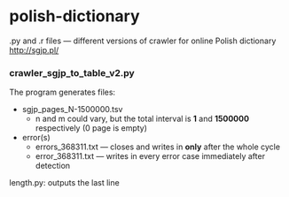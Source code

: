 # polish-dictionary

.py and .r files — different versions of crawler for online Polish dictionary http://sgjp.pl/ 

### crawler_sgjp_to_table_v2.py 

The program generates files: 

+ sgjp_pages_N-1500000.tsv
  - n and m could vary, but the total interval is **1** and **1500000** respectively (0 page is empty) 
+ error(s) 
  - errors_368311.txt 
    — closes and writes in **only** after the whole cycle 
  - error_368311.txt 
    — writes in every error case immediately after detection 


length.py: outputs the last line 
